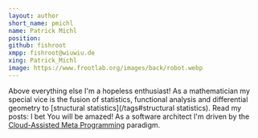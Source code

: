 ```yaml
---
layout: author
short_name: pmichl
name: Patrick Michl
position:
github: fishroot
xmpp: fishroot@wiuwiu.de
xing: Patrick_Michl
image: https://www.frootlab.org/images/back/robot.webp
---
```


Above everything else I'm a hopeless enthusiast! As a mathematician my special
vice is the fusion of statistics, functional analysis and differential geometry
to [structural statistics](/tags#structural statistics). Read my posts: I bet
You will be amazed! As a software architect I'm driven by the [Cloud-Assisted
Meta Programming](/tags#CAMP) paradigm.

